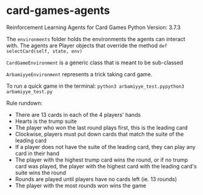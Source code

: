 # card-games-agents
Reinforcement Learning Agents for Card Games
Python Version: 3.7.3

The `environments` folder holds the environments the agents can interact with.
The agents are Player objects that override the method `def selectCard(self, state, env)`

`CardGameEnvironment` is a generic class that is meant to be sub-classed

`ArbamiyyeEnvironment` represents a trick taking card game.

To run a quick game in the terminal: `python3 arbamiyye_test.pypython3 arbamiyye_test.py`

Rule rundown: 
- There are 13 cards in each of the 4 players' hands
- Hearts is the trump suite
- The player who won the last round plays first, this is the leading card
- Clockwise, players must put down cards that match the suite of the leading card
- If a player does not have the suite of the leading card, they can play any card in their hand
- The player with the highest trump card wins the round, or if no trump card was played, the player with the highest card with the leading card's suite wins the round
- Rounds are played until players have no cards left (ie. 13 rounds)
- The player with the most rounds won wins the game